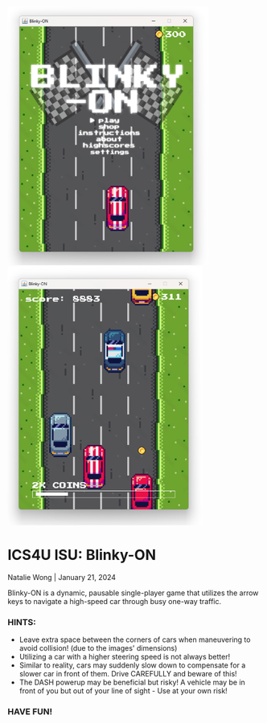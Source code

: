 <div>
  <img src="screenshots/menuSS.png" width="400">
  <img src="screenshots/ingameSS.png" width="388">
</div>

<h1>ICS4U ISU: Blinky-ON</h1>
Natalie Wong | January 21, 2024

Blinky-ON is a dynamic, pausable single-player game that utilizes the
arrow keys to navigate a high-speed car through busy one-way traffic.

<h3>HINTS:</h3>

- Leave extra space between the corners of cars when maneuvering to avoid
  collision! (due to the images' dimensions)
- Utilizing a car with a higher steering speed is not always better!
- Similar to reality, cars may suddenly slow down to compensate for
  a slower car in front of them. Drive CAREFULLY and beware of this!
- The DASH powerup may be beneficial but risky!
  A vehicle may be in front of you but out of your line of sight - Use at your own risk!

<h3>HAVE FUN!</h3>
